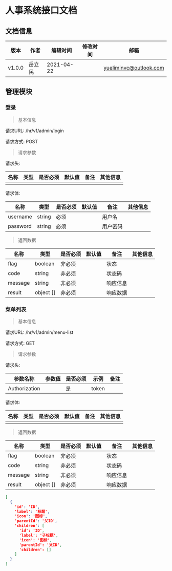 # 人事系统接口文档

## 文档信息

| 版本   | 作者   | 编辑时间   | 修改时间 | 邮箱                   |
| ------ | ------ | ---------- | -------- | ---------------------- |
| v1.0.0 | 岳立民 | 2021-04-22 |          | yueliminvc@outlook.com |

## 管理模块

### 登录

>基本信息

请求URL: /hr/v1/admin/login

请求方式: POST

> 请求参数

请求头: 

| 名称     | 类型   | 是否必须 | 默认值 | 备注     | 其他信息 |
| -------- | ------ | -------- | ------ | -------- | -------- |
| | | | | | |

请求体:

| 名称     | 类型   | 是否必须 | 默认值 | 备注     | 其他信息 |
| -------- | ------ | -------- | ------ | -------- | -------- |
| username | string | 必须     |        | 用户名   |          |
| password | string | 必须     |        | 用户密码 |          |

> 返回数据

| 名称    | 类型      | 是否必须 | 默认值 | 备注     | 其他信息 |
| ------- | --------- | -------- | ------ | -------- | -------- |
| flag    | boolean   | 非必须   |        | 状态     |          |
| code    | string    | 非必须   |        | 状态码   |          |
| message | string    | 非必须   |        | 响应信息 |          |
| result  | object [] | 非必须   |        | 响应数据 |          |

### 菜单列表

> 基本信息

请求URL: /hr/v1/admin/menu-list

请求方式: GET

> 请求参数

请求头:

| 参数名称      | 参数值 | 是否必须 | 示例  | 备注 |
| ------------- | ------ | -------- | ----- | ---- |
| Authorization |        | 是       | token |      |

请求体: 

| 名称 | 类型 | 是否必须 | 默认值 | 备注 | 其他信息 |
| ---- | ---- | -------- | ------ | ---- | -------- |
|      |      |          |        |      |          |

> 返回数据

| 名称    | 类型      | 是否必须 | 默认值 | 备注     | 其他信息 |
| ------- | --------- | -------- | ------ | -------- | -------- |
| flag    | boolean   | 非必须   |        | 状态     |          |
| code    | string    | 非必须   |        | 状态码   |          |
| message | string    | 非必须   |        | 响应信息 |          |
| result  | object [] | 非必须   |        | 响应数据 |          |

```json
[
  {
    'id': 'ID',
    'label': '标题',
    'icon': '图标',
    'parentId': '父ID',
    'children': [
      'id': 'ID',
      'label': '子标题',
      'icon': '图标',
      'parentId': '父ID',
      'children': []
    ]
  }
]
```

